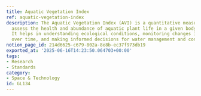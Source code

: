 ```yaml
---
title: Aquatic Vegetation Index
ref: aquatic-vegetation-index
description: The Aquatic Vegetation Index (AVI) is a quantitative measure used to
  assess the health and abundance of aquatic plant life in a given body of water.
  It helps in understanding ecological conditions, monitoring changes in vegetation
  over time, and making informed decisions for water management and conservation efforts.
notion_page_id: 214d6625-c679-802a-8e8b-ec37f973db19
exported_at: '2025-06-16T14:23:50.064703+00:00'
tags:
- Research
- Standards
category:
- Space & Technology
id: GL134
---
```


